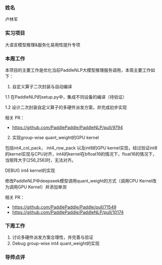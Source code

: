 ### 姓名

卢林军

### 实习项目

大语言模型推理&服务化易用性提升专项

### 本周工作

本项目的主要工作是优化当前PaddleNLP大模型推理服务调用，本周主要工作如下：


1. 自定义算子二次封装与自动编译

1.1 在PaddleNLP的setup.py中，集成不同设备的编译（待验证）

1.2 设计二次封装自定义算子的多硬件派发方案，并完成初步实现

相关 PR：

- https://github.com/PaddlePaddle/PaddleNLP/pull/9794

2. 实现group-wise quant_weight的GPU kernel

包括int4_col_pack， int4_row_pack 以及int8的GPU kernel实现，经过验证int8的kernel实现与CPU对齐，int4的kernel在bfloat16的情况下，float16的情况下，当矩阵大于[256,256]时，无法对齐。

DEBUG int4 kernel的实现

修改PaddleNLP中deepseek模型调用quant_weight的方式（调用CPU Kernel改为调用GPU Kernel）并添加单测

相关 PR：

- https://github.com/PaddlePaddle/Paddle/pull/71549
- https://github.com/PaddlePaddle/PaddleNLP/pull/10174



### 下周工作

1. 讨论多硬件派发方案合理性，并完善与验证
2. Debug group-wise int4 quant_weight的实现

### 导师点评



